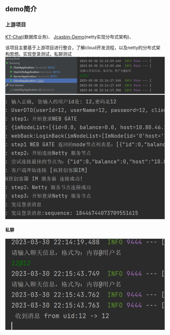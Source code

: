 ## demo简介
### 上游项目
[KT-Chat](https://github1s.com/KimTou/KT-Chat)(数据库业务)、
[Jcasbin-Demo](https://github.com/VINO42/jcasbin-springboot-demo)(netty实现分布式架构)、

该项目主要基于上游项目进行整合，了解cloud开发流程，以及netty的分布式架构思想。实现登录测试，私聊测试
![img.png](img.png)
![img_1.png](img_1.png)
#### 私聊
![img_2.png](img_2.png)